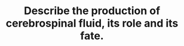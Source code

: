 ---
title: "Describe the production of cerebrospinal fluid, its role and its fate."
entityType: SAQ
exam: PEX
college: ANZCA
year: 2008
sitting: A
question: 13
passRate: 24
EC_expectedDomains:
- "pass this question, candidates were expected to answer all parts of the question: the production, the role, and finally the fate of CSF."
- "This question required recall of factual information."
EC_extraCredit:
- "Once the factual information was demonstrated, further marks were obtained for clinical applications of the physiology of CSF relevant to anaesthesia and critical care medicine."
EC_errorsCommon:
- "Most candidates who failed to pass this question either answered only some parts of the question, or had factual errors in their answers."
---